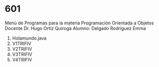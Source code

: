 # 601
Menú de Programas para la materia Programación Orientada a Objetos 
Docente Dr. Hugo Ortiz Quiroga
Alumno: Delgado Rodríguez Emma 

1. Holamundo.java 
2. V1TRIFIV
3. V2TRIFIV
4. V3TRIFIV
5. V4TRIFIV

